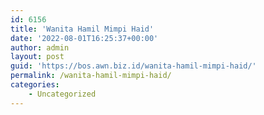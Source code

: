 ```yaml
---
id: 6156
title: 'Wanita Hamil Mimpi Haid'
date: '2022-08-01T16:25:37+00:00'
author: admin
layout: post
guid: 'https://bos.awn.biz.id/wanita-hamil-mimpi-haid/'
permalink: /wanita-hamil-mimpi-haid/
categories:
    - Uncategorized
---
```


